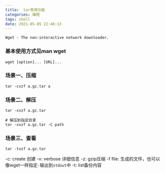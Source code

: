 ```yaml
---
title:  tar常用功能
categories: 编程
tags: shell
date: 2021-05-05 22:46:13
---
```


`Wget - The non-interactive network downloader.`
### 基本使用方式见man wget
`wget [option]... [URL]...`

### 场景一、压缩
```shell
tar -cvzf a.gz.tar a
```
### 场景二、解压
```shell
tar -xvzf a.gz.tar

# 解压到指定目录
tar -xvzf a.gz.tar -C path
```
### 场景三、查看
```shell
tar -tvzf a.gz.tar
```

-c: create 创建
-v: verbose 详细信息
-z: gzip压缩
-f file: 生成的文件，也可以像wget一样指定`-`输出到`stdout`中
-t: list备份内容